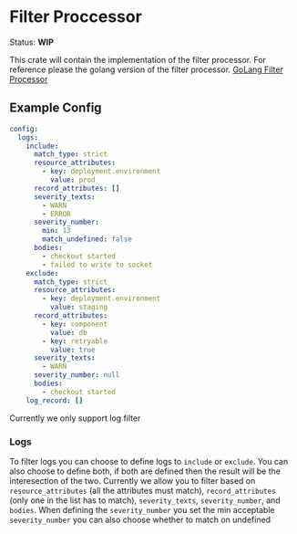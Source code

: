 # Filter Proccessor

Status: **WIP**

This crate will contain the implementation of the filter processor.
For reference please the golang version of the filter processor.
[GoLang Filter Processor](https://github.com/open-telemetry/opentelemetry-collector-contrib/blob/main/processor/filterprocessor/README.md)

## Example Config

```yaml
config:
  logs:
    include:
      match_type: strict
      resource_attributes:
        - key: deployment.environment
          value: prod
      record_attributes: []
      severity_texts:
        - WARN
        - ERROR
      severity_number:
        min: 13
        match_undefined: false
      bodies:
        - checkout started
        - failed to write to socket
    exclude:
      match_type: strict
      resource_attributes:
        - key: deployment.environment
          value: staging
      record_attributes:
        - key: component
          value: db
        - key: retryable
          value: true
      severity_texts:
        - WARN
      severity_number: null
      bodies:
        - checkout started
    log_record: []
```

Currently we only support log filter

### Logs

To filter logs you can choose to define logs to `include` or `exclude`.
You can also choose to define both, if both are defined then the result
will be the interesection of the two. Currently we allow you to filter
based on `resource_attributes` (all the attributes must match),
`record_attributes` (only one in the list has to match), `severity_texts`,
`severity_number`, and `bodies`. When defining the `severity_number` you set
the min acceptable `severity_number` you can also choose whether to match
on undefined
